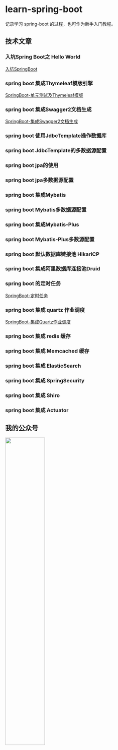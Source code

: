 # learn-spring-boot
记录学习 spring-boot 的过程，也可作为新手入门教程。

## 技术文章

### 入坑Spring Boot之 Hello World

[入坑SpringBoot](https://dddreams.github.io/180710-入坑SpringBoot.html)

### spring boot 集成Thymeleaf模版引擎

[SpringBoot-单元测试及Thymeleaf模版](https://dddreams.github.io/180716-SpringBoot-%E5%8D%95%E5%85%83%E6%B5%8B%E8%AF%95%E5%8F%8AThymeleaf%E6%A8%A1%E7%89%88.html)

### spring boot 集成Swagger2文档生成

[SpringBoot-集成Swagger2文档生成](https://dddreams.github.io/210127-SpringBoot-%E9%9B%86%E6%88%90Swagger2%E6%96%87%E6%A1%A3%E7%94%9F%E6%88%90.html)

### spring boot 使用JdbcTemplate操作数据库

### spring boot JdbcTemplate的多数据源配置

### spring boot jpa的使用

### spring boot jpa多数据源配置

### spring boot 集成Mybatis

### spring boot Mybatis多数据源配置

### spring boot 集成Mybatis-Plus

### spring boot Mybatis-Plus多数源配置

### spring boot 默认数据库链接池 HikariCP

### spring boot 集成阿里数据库连接池Druid

### spring boot 的定时任务

[SpringBoot-定时任务](https://dddreams.github.io/210122-SpringBoot-%E5%AE%9A%E6%97%B6%E4%BB%BB%E5%8A%A1.html)

### spring boot 集成 quartz 作业调度

[SpringBoot-集成Quartz作业调度](https://dddreams.github.io/210125-SpringBoot-%E9%9B%86%E6%88%90Quartz%E4%BD%9C%E4%B8%9A%E8%B0%83%E5%BA%A6.html)

### spring boot 集成 redis 缓存

### spring boot 集成 Memcached 缓存

### spring boot 集成 ElasticSearch

### spring boot 集成 SpringSecurity

### spring boot 集成 Shiro

### spring boot 集成 Actuator

## 我的公众号

<img src="https://i.loli.net/2021/01/26/fuv35srW68xAnID.jpg" width="50%" />

 